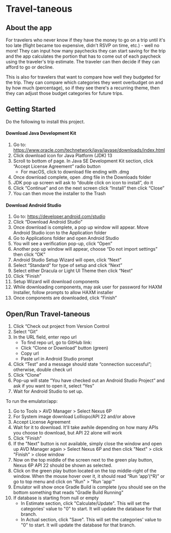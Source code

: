 # Travel-taneous

## About the app
For travelers who never know if they have the money to go on a trip until it's too late (flight became too expensive, didn't RSVP on time, etc.) - well no more! They can input how many paychecks they can start saving for the trip and the app calculates the portion that has to come out of each paycheck using the traveler's trip estimate. The traveler can then decide if they can afford to go or decline.

This is also for travelers that want to compare how well they budgeted for the trip. They can compare which categories they went overbudget on and by how much (percentage), so if they see there's a recurring theme, then they can adjust those budget categories for future trips.


## Getting Started

Do the following to install this project.

#### Download Java Development Kit
1. Go to: https://www.oracle.com/technetwork/java/javase/downloads/index.html
1. Click download icon for Java Platform (JDK) 13
1. Scroll to bottom of page. In Java SE Development Kit section, click “Accept License Agreement” radio button
	* For macOS, click to download file ending with .dmg
1. Once download complete, open .dmg file in the Downloads folder
1. JDK pop up screen will ask to “double click on icon to install”, do it
1. Click “Continue” and on the next screen click “Install” then click “Close”
1. You can then move the installer to the Trash

#### Download Android Studio
1. Go to: https://developer.android.com/studio
1. Click “Download Android Studio”
1. Once download is complete, a pop up window will appear. Move Android Studio icon to the Application folder
1. Go to Applications folder and open Android Studio
1. You will see a verification pop-up, click “Open”
1. Another pop up window will appear, choose “Do not import settings” then click “OK”
1. Android Studio Setup Wizard will open, click “Next”
1. Select “Standard” for type of setup and click “Next”
1. Select either Dracula or Light UI Theme then click “Next”
1. Click “Finish”
1. Setup Wizard will download components
1. While downloading components, may ask user for password for HAXM Installer, follow prompts to allow HAXM installer
1. Once components are downloaded, click “Finish”

## Open/Run Travel-taneous
1. Click “Check out project from Version Control
1. Select “Git”
1. In the URL field, enter repo url
	* To find repo url, go to GitHub link: <url>
	* Click “Clone or Download” button (green)
	* Copy url
	* Paste url in Android Studio prompt
1. Click “Test” and a message should state “connection successful”; otherwise, double check url
1. Click “Clone”
1. Pop-up will state “You have checked out an Android Studio Project” and ask if you want to open it, select “Yes”
1. Wait for Android Studio to set up.

To run the emulator/app:
1. Go to Tools > AVD Manager > Select Nexus 6P
1. For System image download Lolliopo/API 22 and/or above
1. Accept License Agreement
1. Wait for it to download. It'll take awhile depending on how many APIs you choose to download, but API 22 alone will work
1. Click "Finish"
1. If the "Next" button is not available, simply close the window and open up AVD Manager again > Select Nexus 6P and then click "Next" > click "Finish" > close window
1. Now on the top middle of the screen next to the green play button, Nexus 6P API 22 should be shown as selected.
1. Click on the green play button located on the top middle-right of the window. When the mouse hover over it, it should read “Run ‘app’(^R)” or go to top menu and click on "Run" > "Run 'app'"
1. Emulator will show once Gradle Build is complete (you should see on the bottom something that reads "Gradle Build Running"
1. If database is starting from null or empty
	* In Estimate section, click "Calculate/Update". This will set the categories' value to "0" to start. It will update the database for that branch.
	* In Actual section, click "Save". This will set the categories' value to "0" to start. It will update the database for that branch.
